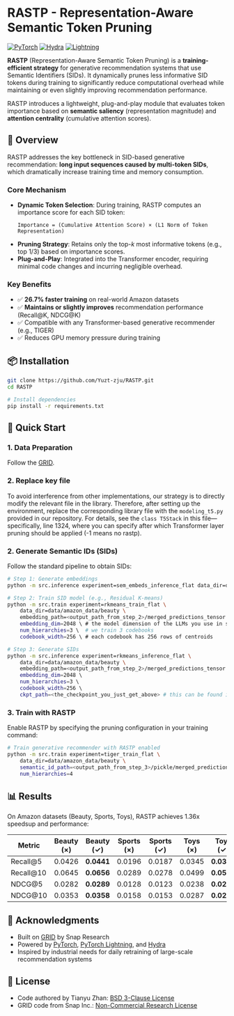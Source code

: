 # RASTP - Representation-Aware Semantic Token Pruning

[![PyTorch](https://img.shields.io/badge/pytorch-2.0%2B-red)](https://pytorch.org/)
[![Hydra](https://img.shields.io/badge/config-hydra-89b8cd)](https://hydra.cc/)
[![Lightning](https://img.shields.io/badge/pytorch-lightning-792ee5)](https://lightning.ai/)

**RASTP** (Representation-Aware Semantic Token Pruning) is a **training-efficient strategy** for generative recommendation systems that use Semantic Identifiers (SIDs). It dynamically prunes less informative SID tokens during training to significantly reduce computational overhead while maintaining or even slightly improving recommendation performance.

RASTP introduces a lightweight, plug-and-play module that evaluates token importance based on **semantic saliency** (representation magnitude) and **attention centrality** (cumulative attention scores).

## 🚀 Overview

RASTP addresses the key bottleneck in SID-based generative recommendation: **long input sequences caused by multi-token SIDs**, which dramatically increase training time and memory consumption.

### Core Mechanism

- **Dynamic Token Selection**: During training, RASTP computes an importance score for each SID token:
  ```
  Importance = (Cumulative Attention Score) × (L1 Norm of Token Representation)
  ```
- **Pruning Strategy**: Retains only the top-*k* most informative tokens (e.g., top 1/3) based on importance scores.
- **Plug-and-Play**: Integrated into the Transformer encoder, requiring minimal code changes and incurring negligible overhead.

### Key Benefits

- ✅ **26.7% faster training** on real-world Amazon datasets
- ✅ **Maintains or slightly improves** recommendation performance (Recall@K, NDCG@K)
- ✅ Compatible with any Transformer-based generative recommender (e.g., TIGER)
- ✅ Reduces GPU memory pressure during training

## 📦 Installation

```bash
git clone https://github.com/Yuzt-zju/RASTP.git
cd RASTP

# Install dependencies
pip install -r requirements.txt
```

## 🎯 Quick Start
### 1. Data Preparation

Follow the [GRID](https://github.com/snap-research/GRID).

### 2. Replace key file

To avoid interference from other implementations, our strategy is to directly modify the relevant file in the library. Therefore, after setting up the environment, replace the corresponding library file with the `modeling_t5.py` provided in our repository. For details, see the `class T5Stack` in this file—specifically, line 1324, where you can specify after which Transformer layer pruning should be applied (-1 means no rastp). 

### 2. Generate Semantic IDs (SIDs)

Follow the standard pipeline to obtain SIDs:

```bash
# Step 1: Generate embeddings
python -m src.inference experiment=sem_embeds_inference_flat data_dir=data/amazon_data/beauty # avaiable data includes 'beauty', 'sports', and 'toys'

# Step 2: Train SID model (e.g., Residual K-means)
python -m src.train experiment=rkmeans_train_flat \
    data_dir=data/amazon_data/beauty \
    embedding_path=<output_path_from_step_2>/merged_predictions_tensor.pt \ # this can be found in the log dirs in step2
    embedding_dim=2048 \ # the model dimension of the LLMs you use in step 2. 2048 for flan-t5-xl as used in this example.
    num_hierarchies=3 \  # we train 3 codebooks
    codebook_width=256 \ # each codebook has 256 rows of centroids  

# Step 3: Generate SIDs
python -m src.inference experiment=rkmeans_inference_flat \
    data_dir=data/amazon_data/beauty \
    embedding_path=<output_path_from_step_2>/merged_predictions_tensor.pt \ 
    embedding_dim=2048 \ 
    num_hierarchies=3 \  
    codebook_width=256 \ 
    ckpt_path=<the_checkpoint_you_just_get_above> # this can be found in the log dir for training SIDs
```

### 3. Train with RASTP

Enable RASTP by specifying the pruning configuration in your training command:

```bash
# Train generative recommender with RASTP enabled
python -m src.train experiment=tiger_train_flat \
    data_dir=data/amazon_data/beauty \ 
    semantic_id_path=<output_path_from_step_3>/pickle/merged_predictions_tensor.pt \
    num_hierarchies=4 
```

## 📊 Results

On Amazon datasets (Beauty, Sports, Toys), RASTP achieves 1.36x speedsup and performance:

| Metric     | Beauty (×) | Beauty (✓) | Sports (×) | Sports (✓) | Toys (×) | Toys (✓) |
|------------|------------|------------|------------|------------|----------|----------|
| Recall@5   | 0.0426     | **0.0441** | 0.0196     | 0.0187     | 0.0345   | **0.0351**|
| Recall@10  | 0.0645     | **0.0656** | 0.0289     | 0.0278     | 0.0499   | **0.0504**|
| NDCG@5     | 0.0282     | **0.0289** | 0.0128     | 0.0123     | 0.0238   | **0.0240**|
| NDCG@10    | 0.0353     | **0.0358** | 0.0158     | 0.0153     | 0.0287   | **0.0289**|
## 🤝 Acknowledgments

- Built on [GRID](https://github.com/snap-research/GRID) by Snap Research
- Powered by [PyTorch](https://pytorch.org/), [PyTorch Lightning](https://lightning.ai/), and [Hydra](https://hydra.cc/)
- Inspired by industrial needs for daily retraining of large-scale recommendation systems

## 🔐 License
- Code authored by Tianyu Zhan: [BSD 3-Clause License](./LICENSE.md)
- GRID code from Snap Inc.: [Non-Commercial Research License](./LICENSE_grid.md)